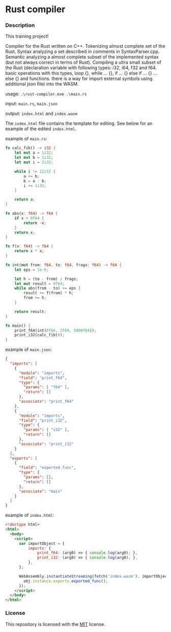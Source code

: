 # Rust compiler

### Description
This training project!

Compiler for the Rust written on C++. Tokenizing almost complete set of the Rust. Syntax analyzing a set described in comments in SyntaxParser.cpp. Semantic analyzing a almost complete subset of the implemented syntax (but not always correct in terms of Rust). Compiling a ultra small subset of the Rust (declaration variable with following types: i32, i64, f32 and f64. basic operations with this types, loop {}, while ... {}, if ... {} else if ... {} ... else {} and functions. there is a way for import external symbols using additional json file) into the WASM.

usage: `.\rust-compiler.exe .\main.rs`

input: `main.rs`, `main.json`

output: `index.html` and `index.wasm`

The `index.html` file contains the template for editing. See below for an example of the edited `index.html`.

example of `main.rs`:
```rust
fn calc_fib() -> i32 {
    let mut a = 1i32;
    let mut b = 1i32;
    let mut i = 2i32;

    while i != 22i32 {
        a += b;
        b = a - b;
        i += 1i32;
    }

    return a;
}

fn abs(x: f64) -> f64 {
    if x < 0f64 {
        return -x;
    }
    return x;
}

fn f(x: f64) -> f64 {
    return x * x;
}

fn int(mut from: f64, to: f64, frags: f64) -> f64 {
    let eps = 1e-6;

    let h = (to - from) / frags;
    let mut result = 0f64;
    while abs(from - to) >= eps {
        result += f(from) * h;
        from += h;
    }

    return result;
}

fn main() {
    print_f64(int(0f64, 2f64, 5000f64));
    print_i32(calc_fib());
}
```

example of `main.json`:
```json
{
  "imports": [
    {
      "module": "imports",
      "field": "print_f64",
      "type": {
        "params": [ "f64" ],
        "return": []
      },
      "associate": "print_f64"
    },
    {
      "module": "imports",
      "field": "print_i32",
      "type": {
        "params": [ "i32" ],
        "return": []
      },
      "associate": "print_i32"
    }
  ],
  "exports": [
    {
      "field": "exported_func",
      "type": {
        "params": [],
        "return": []
      },
      "associate": "main"
    }
  ]
}
```

example of `index.html`:
```html
<!doctype html>
<html>
  <body>
    <script>
      var importObject = {
          imports: {
              print_f64: (arg0) => { console.log(arg0); },
              print_i32: (arg0) => { console.log(arg0); },
          },
      };

      WebAssembly.instantiateStreaming(fetch('index.wasm'), importObject).then(obj => {
        obj.instance.exports.exported_func();
      });
    </script>
  </body>
</html>
```


### License
This repository is licensed with the [MIT](LICENSE) license.
